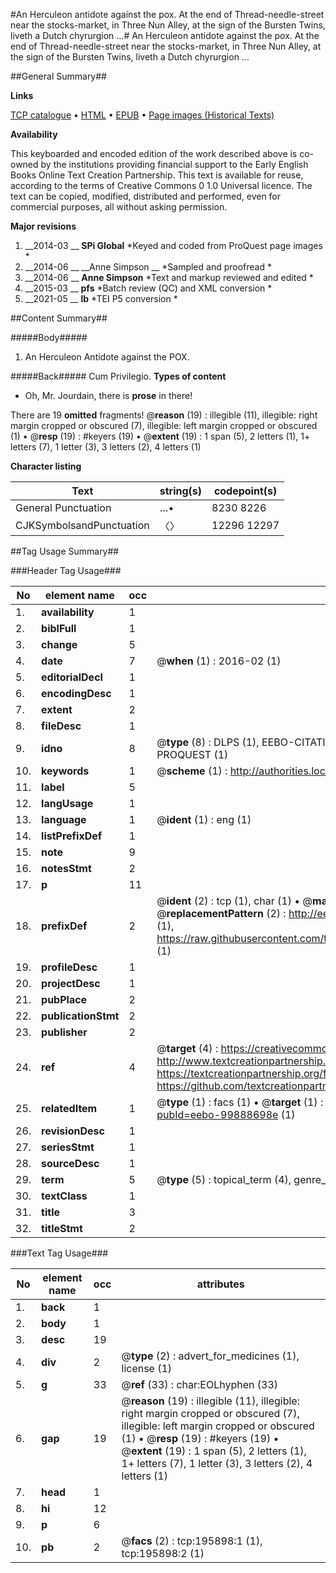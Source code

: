 #An Herculeon antidote against the pox. At the end of Thread-needle-street near the stocks-market, in Three Nun Alley, at the sign of the Bursten Twins, liveth a Dutch chyrurgion ...#
An Herculeon antidote against the pox. At the end of Thread-needle-street near the stocks-market, in Three Nun Alley, at the sign of the Bursten Twins, liveth a Dutch chyrurgion ...

##General Summary##

**Links**

[TCP catalogue](http://www.ota.ox.ac.uk/tcp/)  • 
[HTML](http://tei.it.ox.ac.uk/tcp/Texts-HTML/free/B24/B24101.html)  • 
[EPUB](http://tei.it.ox.ac.uk/tcp/Texts-EPUB/free/B24/B24101.epub) • 
[Page images (Historical Texts)](https://historicaltexts.jisc.ac.uk/eebo-99888698e)

**Availability**

This keyboarded and encoded edition of the work described above is co-owned by the
    institutions providing financial support to the Early English Books Online Text Creation
    Partnership. This text is available for reuse, according to the terms of  Creative Commons 0 1.0 Universal
    licence. The text can be copied, modified, distributed and performed, even for commercial
    purposes, all without asking permission.

**Major revisions**

1. __2014-03 __ __SPi Global__ *Keyed and coded from ProQuest page images *
1. __2014-06 __ __Anne Simpson __ *Sampled and proofread *
1. __2014-06 __ __Anne Simpson__ *Text and markup reviewed and edited *
1. __2015-03 __ __pfs__ *Batch review (QC) and XML conversion *
1. __2021-05 __ __lb__ *TEI P5 conversion *

##Content Summary##

#####Body#####

1. An Herculeon Antidote against the POX.

#####Back#####
Cum Privilegio.
**Types of content**

  * Oh, Mr. Jourdain, there is **prose** in there!

There are 19 **omitted** fragments! 
 @__reason__ (19) : illegible (11), illegible: right margin cropped or obscured (7), illegible: left margin cropped or obscured (1)  •  @__resp__ (19) : #keyers (19)  •  @__extent__ (19) : 1 span (5), 2 letters (1), 1+ letters (7), 1 letter (3), 3 letters (2), 4 letters (1)

**Character listing**


|Text|string(s)|codepoint(s)|
|---|---|---|
|General Punctuation|…•|8230 8226|
|CJKSymbolsandPunctuation|〈〉|12296 12297|

##Tag Usage Summary##

###Header Tag Usage###

|No|element name|occ|attributes|
|---|---|---|---|
|1.|__availability__|1||
|2.|__biblFull__|1||
|3.|__change__|5||
|4.|__date__|7| @__when__ (1) : 2016-02 (1)|
|5.|__editorialDecl__|1||
|6.|__encodingDesc__|1||
|7.|__extent__|2||
|8.|__fileDesc__|1||
|9.|__idno__|8| @__type__ (8) : DLPS (1), EEBO-CITATION (1), VID (1), EEBO-PROQUEST (1), STC (3), PROQUEST (1)|
|10.|__keywords__|1| @__scheme__ (1) : http://authorities.loc.gov/ (1)|
|11.|__label__|5||
|12.|__langUsage__|1||
|13.|__language__|1| @__ident__ (1) : eng (1)|
|14.|__listPrefixDef__|1||
|15.|__note__|9||
|16.|__notesStmt__|2||
|17.|__p__|11||
|18.|__prefixDef__|2| @__ident__ (2) : tcp (1), char (1)  •  @__matchPattern__ (2) : ([0-9\-]+):([0-9IVX]+) (1), (.+) (1)  •  @__replacementPattern__ (2) : http://eebo.chadwyck.com/downloadtiff?vid=$1&page=$2 (1), https://raw.githubusercontent.com/textcreationpartnership/Texts/master/tcpchars.xml#$1 (1)|
|19.|__profileDesc__|1||
|20.|__projectDesc__|1||
|21.|__pubPlace__|2||
|22.|__publicationStmt__|2||
|23.|__publisher__|2||
|24.|__ref__|4| @__target__ (4) : https://creativecommons.org/publicdomain/zero/1.0/ (1), http://www.textcreationpartnership.org/docs/. (1), https://textcreationpartnership.org/faq/#faq05 (1), https://github.com/textcreationpartnership (1)|
|25.|__relatedItem__|1| @__type__ (1) : facs (1)  •  @__target__ (1) : https://data.historicaltexts.jisc.ac.uk/view?pubId=eebo-99888698e (1)|
|26.|__revisionDesc__|1||
|27.|__seriesStmt__|1||
|28.|__sourceDesc__|1||
|29.|__term__|5| @__type__ (5) : topical_term (4), genre_form (1)|
|30.|__textClass__|1||
|31.|__title__|3||
|32.|__titleStmt__|2||


###Text Tag Usage###

|No|element name|occ|attributes|
|---|---|---|---|
|1.|__back__|1||
|2.|__body__|1||
|3.|__desc__|19||
|4.|__div__|2| @__type__ (2) : advert_for_medicines (1), license (1)|
|5.|__g__|33| @__ref__ (33) : char:EOLhyphen (33)|
|6.|__gap__|19| @__reason__ (19) : illegible (11), illegible: right margin cropped or obscured (7), illegible: left margin cropped or obscured (1)  •  @__resp__ (19) : #keyers (19)  •  @__extent__ (19) : 1 span (5), 2 letters (1), 1+ letters (7), 1 letter (3), 3 letters (2), 4 letters (1)|
|7.|__head__|1||
|8.|__hi__|12||
|9.|__p__|6||
|10.|__pb__|2| @__facs__ (2) : tcp:195898:1 (1), tcp:195898:2 (1)|
